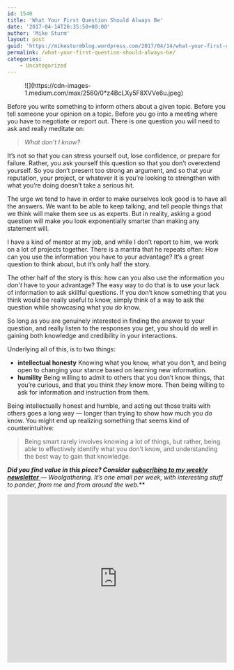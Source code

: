 ```yaml
---
id: 1540
title: 'What Your First Question Should Always Be'
date: '2017-04-14T20:35:50+00:00'
author: 'Mike Sturm'
layout: post
guid: 'https://mikesturmblog.wordpress.com/2017/04/14/what-your-first-question-should-always-be/'
permalink: /what-your-first-question-should-always-be/
categories:
    - Uncategorized
---
```


<figure>![](https://cdn-images-1.medium.com/max/2560/0*z4BcLXy5F8XVVe6u.jpeg)</figure>Before you write something to inform others about a given topic. Before you tell someone your opinion on a topic. Before you go into a meeting where you have to negotiate or report out. There is one question you will need to ask and really meditate on:

> *What don’t I know?*

It’s not so that you can stress yourself out, lose confidence, or prepare for failure. Rather, you ask yourself this question so that you don’t overextend yourself. So you don’t present too strong an argument, and so that your reputation, your project, or whatever it is you’re looking to strengthen with what you’re doing doesn’t take a serious hit.

The urge we tend to have in order to make ourselves look good is to have all the answers. We want to be able to keep talking, and tell people things that we think will make them see us as experts. But in reality, asking a good question will make you look exponentially smarter than making any statement will.

I have a kind of mentor at my job, and while I don’t report to him, we work on a lot of projects together. There is a mantra that he repeats often: How can you use the information you have to your advantage? It’s a great question to think about, but it’s only half the story.

The other half of the story is this: how can you also use the information you *don’t* have to your advantage? The easy way to do that is to use your lack of information to ask skillful questions. If you don’t know something that you think would be really useful to know, simply think of a way to ask the question while showcasing what you *do* know.

So long as you are genuinely interested in finding the answer to your question, and really listen to the responses you get, you should do well in gaining both knowledge and credibility in your interactions.

Underlying all of this, is to two things:

- **intellectual honesty** Knowing what you know, what you don’t, and being open to changing your stance based on learning new information.
- **humility** Being willing to admit to others that you don’t know things, that you’re curious, and that you think *they* know more. Then being willing to ask for information and instruction from them.

Being intellectually honest and humble, and acting out those traits with others goes a long way — longer than trying to show how much you *do* know. You might end up realizing something that seems kind of counterintuitive:

> Being smart rarely involves knowing a lot of things, but rather, being able to effectively identify what you don’t know, and understanding the best way to gain that knowledge.

***Did you find value in this piece? Consider*** [***subscribing to my weekly newsletter*** ](http://tinyletter.com/mike_sturm)***—* Woolgathering*. It’s one email per week, with interesting stuff to ponder, from me and from around the web.***

<iframe class="wp-embedded-content" data-secret="w72bzE8wEE" frameborder="0" height="386" loading="lazy" sandbox="allow-scripts" scrolling="no" security="restricted" src="https://upscri.be/f/61f5e9?as_embed=true#?secret=w72bzE8wEE" title="Subscribe to Woolgathering" width="100%"></iframe>